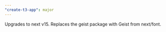 ```yaml
---
"create-t3-app": major
---
```


Upgrades to next v15. Replaces the geist package with Geist from next/font.
